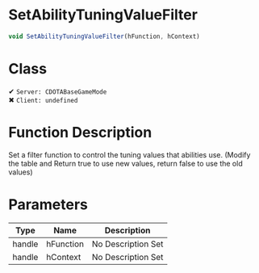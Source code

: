 # SetAbilityTuningValueFilter
```js	
void SetAbilityTuningValueFilter(hFunction, hContext)
```
# Class
✔ `Server: CDOTABaseGameMode`  
✖ `Client: undefined`  

# Function Description
Set a filter function to control the tuning values that abilities use. (Modify the table and Return true to use new values, return false to use the old values)
# Parameters
Type|Name|Description
--|--|--
handle|hFunction|No Description Set
handle|hContext|No Description Set
